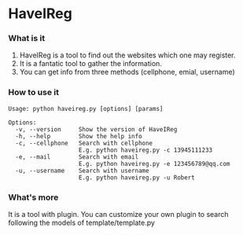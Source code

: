 # HaveIReg
### What is it
1. HaveIReg is a tool to find out the websites which one may register.
2. It is a fantatic tool to gather the information.
3. You can get info from three methods (cellphone, emial, username)
### How to use it
```
Usage: python haveireg.py [options] [params]
```
```
Options:
  -v, --version     Show the version of HaveIReg
  -h, --help        Show the help info
  -c, --cellphone   Search with cellphone
                    E.g. python haveireg.py -c 13945111233 
  -e, --mail        Search with email
                    E.g. python haveireg.py -e 123456789@qq.com 
  -u, --username    Search with username
                    E.g. python haveireg.py -u Robert 
```
### What's more
It is a tool with plugin. You can customize your own plugin
to search following the models of template/template.py
